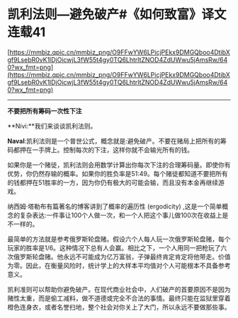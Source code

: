 # 凯利法则—避免破产#《如何致富》译文连载41

[https://mmbiz.qpic.cn/mmbiz_png/O9FFwYW6LPicjPEkx9DMGQboo4DtibXgf9LsebR0vK1lDjOicwjL3fW55t4gy0TQ6LhtrltZNOD4ZdUWwu5jAmsRw/640?wx_fmt=png](https://mmbiz.qpic.cn/mmbiz_png/O9FFwYW6LPicjPEkx9DMGQboo4DtibXgf9LsebR0vK1lDjOicwjL3fW55t4gy0TQ6LhtrltZNOD4ZdUWwu5jAmsRw/640?wx_fmt=png)

---

**不要把所有筹码一次性下注**

**Nivi:**我们来谈谈凯利法则。

**Naval**:凯利法则是一个普世公式，概念就是:避免破产。不要在赌局上把所有的筹码都押在一手牌上。控制每次的下注，这样你就不会输光所有的钱。

如果你是一个赌徒，凯利法则会用数学计算出你每次下注的合理筹码量。即使你有优势，你仍然存输的概率。如果你的胜负率是51:49。每个赌徒都知道不要把所有的钱都押在51胜率的一方，因为你仍有极大的可能会输，而且没有本金再继续游戏。

纳西姆·塔勒布有篇著名的博客讲到了概率的遍历性 (ergodicity) ,这是一个简单概念的复杂表达:一件事让100个人做一次，和一个人把这个事儿做100次在收益上是不一样的。

最简单的方法就是参考俄罗斯轮盘赌。假设六个人每人玩一次俄罗斯轮盘赌，每个玩家的胜率是1/6。这种情况下总有人会赢。相比之下，一个人用同一把枪玩了六次俄罗斯轮盘赌。他永远不可能成为亿万富翁，子弹最终肯定肯定将他带走。价值为零。因此，在衡量风险时，统计学上的大样本平均值对个人可能根本不具备参考意义。

凯利准则可以帮助你避免破产。在现代商业社会中，人们破产的首要原因不是因为赌性太重，而是偷工减料，做不道德或完全不合法的事情。最终只能在监狱里穿着橙色连身衣，或者名誉扫地，整个社会对你关上了大门，所以永远不要做那些事。